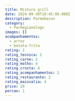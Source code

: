 ```yaml
---
title: Mistura grill
date: 2024-09-30T18:45:00.000Z
description: Parmebacon
category:
  - Parmegianologo
images: []
acompanhamentos:
  - arroz
  - batata-frita
rating: 2
rating_tecnica: 2
rating_carne: 2
rating_molho: 4
rating_crosta: 4
rating_acompanhamentos: 2
rating_restaurante: 2
rating_maisvalia: 4
price: 29
porcao: 1
---
```

